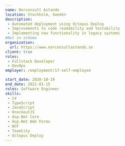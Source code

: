 ```yaml
---
name: Norconsult Astando
location: Stockholm, Sweden
description: 
 - Automated deployment using Octopus Deploy
 - Improvements to code readability and testability 
 - Implementing new functionality in legacy systems
#Not in schema
organization:
  url: https://www.norconsultastando.se
client: true
roles: 
 - Fullstack Developer
 - DevOps
employer: /employment/17-self-employed

start_date: 2020-10-19
end_date: 2021-01-15
roles: Software Engineer
skills: 
 - C#
 - TypeScript
 - JavaScript
 - KnockoutJS
 - Asp.Net Core
 - Asp.Net Web Forms
 - WCF
 - TeamCity
 - Octopus Deploy
---
```

